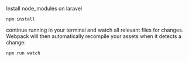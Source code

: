 Install node_modules on laravel
```shell script
npm install
```
continue running in your terminal and watch all relevant files for changes. Webpack will then automatically recompile your assets when it detects a change:
```shell script
npm run watch
```